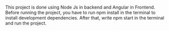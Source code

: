 This project is done using Node Js in backend and Angular in Frontend. Before running the project, you have to run npm install in the terminal to install development dependencies. After that, write npm start in the terminal and run the project.
